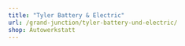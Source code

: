 ```yaml
---
title: "Tyler Battery & Electric"
url: /grand-junction/tyler-battery-und-electric/
shop: Autowerkstatt
---
```

